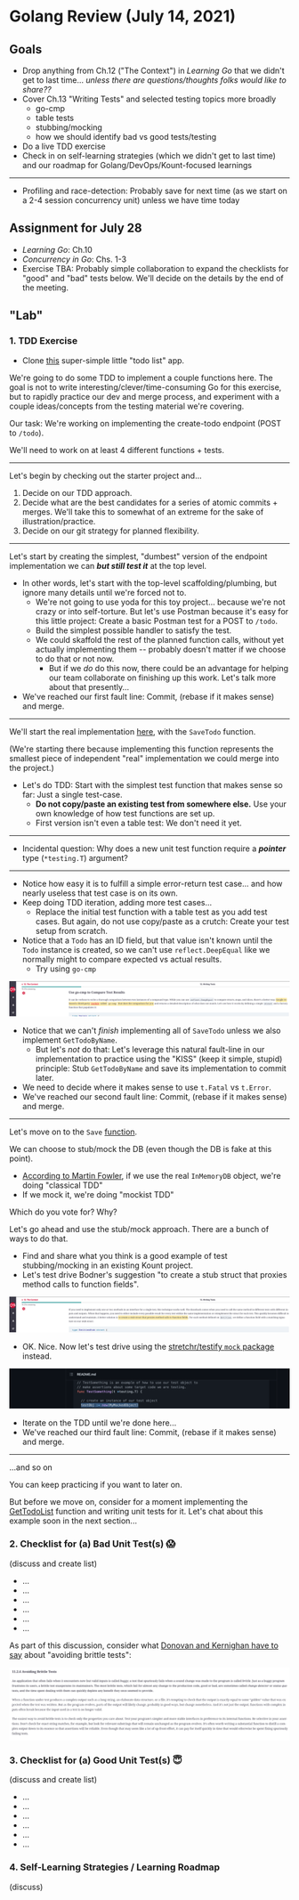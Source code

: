 # Golang Review (July 14, 2021)

## Goals

* Drop anything from Ch.12 ("The Context") in *Learning Go* that we didn't get to last time... *unless there are questions/thoughts folks would like to share??*
* Cover Ch.13 "Writing Tests" and selected testing topics more broadly
  * go-cmp
  * table tests
  * stubbing/mocking
  * how we should identify bad vs good tests/testing
* Do a live TDD exercise
* Check in on self-learning strategies (which we didn't get to last time) and our roadmap for Golang/DevOps/Kount-focused learnings

----------------------------

* Profiling and race-detection: Probably save for next time (as we start on a 2-4 session concurrency unit) unless we have time today

## Assignment for July 28

* *Learning Go*: Ch.10
* *Concurrency in Go*: Chs. 1-3
* Exercise TBA: Probably simple collaboration to expand the checklists for "good" and "bad" tests below. We'll decide on the details by the end of the meeting.

## "Lab"

### **1. TDD Exercise**

* Clone [this](https://github.com/us-learn-and-devops/todoapi) super-simple little "todo list" app.

We're going to do some TDD to implement a couple functions here.
The goal is not to write interesting/clever/time-consuming Go for this exercise, but to rapidly practice our dev and merge process, and experiment with a couple ideas/concepts from the testing material we're covering.

Our task: We're working on implementing the create-todo endpoint (POST to `/todo`).

We'll need to work on at least 4 different functions + tests.

----------------------------

Let's begin by checking out the starter project and...

1. Decide on our TDD approach.
2. Decide what are the best candidates for a series of atomic commits + merges. We'll take this to somewhat of an extreme for the sake of illustration/practice.
3. Decide on our git strategy for planned flexibility.

----------------------------

Let's start by creating the simplest, "dumbest" version of the endpoint implementation we can ***but still test it*** at the top level.

* In other words, let's start with the top-level scaffolding/plumbing, but ignore many details until we're forced not to.
  * We're not going to use yoda for this toy project... because we're not crazy or into self-torture. But let's use Postman because it's easy for this little project: Create a basic Postman test for a POST to `/todo`.
  * Build the simplest possible handler to satisfy the test.
  * We could skaffold the rest of the planned function calls, without yet actually implementing them -- probably doesn't matter if we choose to do that or not now.
    * But if we *do* do this now, there could be an advantage for helping our team collaborate on finishing up this work. Let's talk more about that presently...
* We've reached our first fault line: Commit, (rebase if it makes sense) and merge.

----------------------------

We'll start the real implementation [here](https://github.com/us-learn-and-devops/todoapi/blob/master/internal/storage/in_memory_db.go#L21), with the `SaveTodo` function.

(We're starting there because implementing this function represents the smallest piece of independent "real" implementation we could merge into the project.)

* Let's do TDD: Start with the simplest test function that makes sense so far: Just a single test-case.
  * **Do not copy/paste an existing test from somewhere else.** Use your own knowledge of how test functions are set up.
  * First version isn't even a table test: We don't need it yet.

----------------------------

* Incidental question: Why does a new unit test function require a ***pointer*** type (`*testing.T`) argument?

----------------------------

* Notice how easy it is to fulfill a simple error-return test case... and how nearly useless that test case is on its own.
* Keep doing TDD iteration, adding more test cases...
  * Replace the initial test function with a table test as you add test cases. But again, do not use copy/paste as a crutch: Create your test setup from scratch.
* Notice that a `Todo` has an ID field, but that value isn't known until the `Todo` instance is created, so we can't use `reflect.DeepEqual` like we normally might to compare expected vs actual results.
  * Try using `go-cmp`

![Learning Go p. 277](img/001.png)

* Notice that we can't *finish* implementing all of `SaveTodo` unless we also implement `GetTodoByName`.
  * But let's *not* do that: Let's leverage this natural fault-line in our implementation to practice using the "KISS" (keep it simple, stupid) principle: Stub `GetTodoByName` and save its implementation to commit later.
* We need to decide where it makes sense to use `t.Fatal` vs `t.Error`.
* We've reached our second fault line: Commit, (rebase if it makes sense) and merge.

----------------------------

Let's move on to the `Save` [function](https://github.com/us-learn-and-devops/todoapi/blob/master/internal/domain/todo/todo.go#L5).

We can choose to stub/mock the DB (even though the DB is fake at this point).

* [According to Martin Fowler](https://martinfowler.com/articles/mocksArentStubs.html#ClassicalAndMockistTesting), if we use the real `InMemoryDB` object, we're doing "classical TDD"
* If we mock it, we're doing "mockist TDD"

Which do you vote for? Why?

Let's go ahead and use the stub/mock approach. There are a bunch of ways to do that.

* Find and share what you think is a good example of test stubbing/mocking in an existing Kount project.
* Let's test drive Bodner's suggestion "to create a stub struct that proxies method calls to function fields".

![Learning Go p. 290](img/002.png)

* OK. Nice. Now let's test drive using the [stretchr/testify `mock` package](https://github.com/stretchr/testify#mock-package) instead.

![testify docs](img/003.png)

* Iterate on the TDD until we're done here...
* We've reached our third fault line: Commit, (rebase if it makes sense) and merge.

----------------------------

...and so on

You can keep practicing if you want to later on.

But before we move on, consider for a moment implementing the [GetTodoList](https://github.com/us-learn-and-devops/todoapi/blob/master/internal/storage/in_memory_db.go#L25) function and writing unit tests for it.
Let's chat about this example soon in the next section...

### **2. Checklist for (a) Bad Unit Test(s) :scream:**

(discuss and create list)

* ...
* ...
* ...
* ...
* ...
* ...

As part of this discussion, consider what [Donovan and Kernighan have to say](https://learning.oreilly.com/library/view/the-go-programming/9780134190570/ebook_split_105.html) about "avoiding brittle tests":

![The Go Programming Language p. 317](img/004.png)

### **3. Checklist for (a) Good Unit Test(s) :innocent:**

(discuss and create list)

* ...
* ...
* ...
* ...
* ...
* ...

### **4. Self-Learning Strategies / Learning Roadmap**

(discuss)
